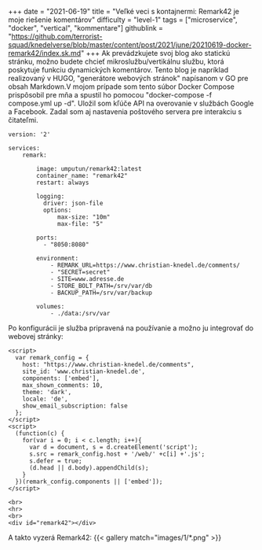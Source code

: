 +++
date = "2021-06-19"
title = "Veľké veci s kontajnermi: Remark42 je moje riešenie komentárov"
difficulty = "level-1"
tags = ["microservice", "docker", "vertical", "kommentare"]
githublink = "https://github.com/terrorist-squad/knedelverse/blob/master/content/post/2021/june/20210619-docker-remark42/index.sk.md"
+++
Ak prevádzkujete svoj blog ako statickú stránku, možno budete chcieť mikroslužbu/vertikálnu službu, ktorá poskytuje funkciu dynamických komentárov. Tento blog je napríklad realizovaný v HUGO, "generátore webových stránok" napísanom v GO pre obsah Markdown.V mojom prípade som tento súbor Docker Compose prispôsobil pre mňa a spustil ho pomocou "docker-compose -f compose.yml up -d". Uložil som kľúče API na overovanie v službách Google a Facebook. Zadal som aj nastavenia poštového servera pre interakciu s čitateľmi.
```
version: '2'

services:
    remark:

        image: umputun/remark42:latest
        container_name: "remark42"
        restart: always

        logging:
          driver: json-file
          options:
              max-size: "10m"
              max-file: "5"

        ports:
          - "8050:8080"   

        environment:
            - REMARK_URL=https://www.christian-knedel.de/comments/ 
            - "SECRET=secret"          
            - SITE=www.adresse.de 
            - STORE_BOLT_PATH=/srv/var/db
            - BACKUP_PATH=/srv/var/backup

        volumes:
            - ./data:/srv/var

```
Po konfigurácii je služba pripravená na používanie a možno ju integrovať do webovej stránky:
```
<script>
  var remark_config = {
    host: "https://www.christian-knedel.de/comments", 
    site_id: 'www.christian-knedel.de',
    components: ['embed'], 
    max_shown_comments: 10,
    theme: 'dark',
    locale: 'de',
    show_email_subscription: false
  };
</script>
<script>
  (function(c) {
    for(var i = 0; i < c.length; i++){
      var d = document, s = d.createElement('script');
      s.src = remark_config.host + '/web/' +c[i] +'.js';
      s.defer = true;
      (d.head || d.body).appendChild(s);
    }
  })(remark_config.components || ['embed']);
</script>

<br>
<hr>
<br>
<div id="remark42"></div>

```
A takto vyzerá Remark42:
{{< gallery match="images/1/*.png" >}}

